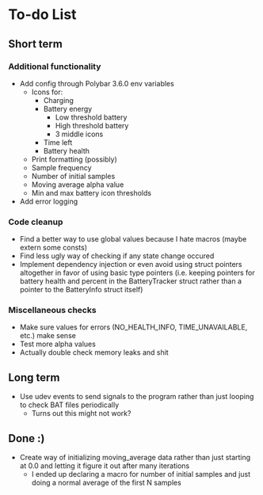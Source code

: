 # To-do List

## Short term

### Additional functionality

- Add config through Polybar 3.6.0 env variables
  - Icons for:
    - Charging
    - Battery energy
      - Low threshold battery
      - High threshold battery
      - 3 middle icons
    - Time left
    - Battery health
  - Print formatting (possibly)
  - Sample frequency
  - Number of initial samples
  - Moving average alpha value
  - Min and max battery icon thresholds
- Add error logging

### Code cleanup

- Find a better way to use global values because I hate macros (maybe extern
  some consts)
- Find less ugly way of checking if any state change occured
- Implement dependency injection or even avoid using struct pointers altogether
  in favor of using basic type pointers (i.e. keeping pointers for battery
  health and percent in the BatteryTracker struct rather than a pointer to
  the BatteryInfo struct itself)

### Miscellaneous checks

- Make sure values for errors (NO_HEALTH_INFO, TIME_UNAVAILABLE, etc.) make
  sense
- Test more alpha values
- Actually double check memory leaks and shit

## Long term

- Use udev events to send signals to the program rather than just looping to
  check BAT files periodically
  - Turns out this might not work?

## Done :)

- Create way of initializing moving_average data rather than just starting at
  0.0 and letting it figure it out after many iterations
  - I ended up declaring a macro for number of initial samples and just doing
    a normal average of the first N samples
